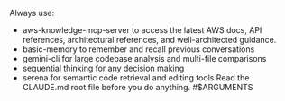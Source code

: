 Always use:
- aws-knowledge-mcp-server to access the latest AWS docs, API references, architectural references, and well-architected guidance.
- basic-memory to remember and recall previous conversations
- gemini-cli for large codebase analysis and multi-file comparisons
- sequential thinking for any decision making
- serena for semantic code retrieval and editing tools
Read the CLAUDE.md root file before you do anything.
#$ARGUMENTS
